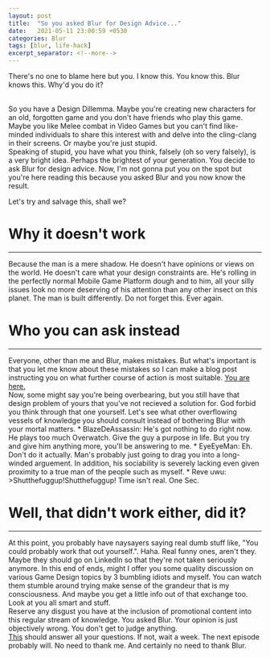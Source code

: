 ```yaml
---
layout: post
title:  "So you asked Blur for Design Advice..."
date:   2021-05-11 23:00:59 +0530
categories: Blur
tags: [blur, life-hack]
excerpt_separator: <!--more-->
---
```

There's no one to blame here but you. I know this. You know this. Blur knows this. Why'd you do it?
<!--more-->

<br>So you have a Design Dillemma. Maybe you're creating new characters for an old, forgotten game and you don't have friends who play this game. Maybe you like Melee combat in Video Games but you can't find like-minded individuals to share this interest with and delve into the cling-clang in their screens. Or maybe you're just stupid.
<br>Speaking of stupid, you have what you think, falsely (oh so very falsely), is a very bright idea. Perhaps the brightest of your generation. You decide to ask Blur for design advice. Now, I'm not gonna put you on the spot but you're here reading this because you asked Blur and you now know the result.

Let's try and salvage this, shall we?

# Why it doesn't work
---
Because the man is a mere shadow. He doesn't have opinions or views on the world. He doesn't care what your design constraints are. He's rolling in the perfectly normal Mobile Game Platform dough and to him, all your silly issues look no more deserving of his attention than any other insect on this planet.
The man is built differently. Do not forget this. Ever again.

# Who you can ask instead
---
Everyone, other than me and Blur, makes mistakes. But what's important is that you let me know about these mistakes so I can make a blog post instructing you on what further course of action is most suitable. <u>You are here.</u>
<br>Now, some might say you're being overbearing, but you still have that design problem of yours that you've not recieved a solution for. God forbid you think through that one yourself. Let's see what other overflowing vessels of knowledge you should consult instead of bothering Blur with your mortal matters.
    * BlazeDeAssassin: He's got nothing to do right now. He plays too much Overwatch. Give the guy a purpose in life. But you try and give him anything more, you'll be answering to me.
    * EyeEyeMan: Eh. Don't do it actually. Man's probably just going to drag you into a long-winded arguement. In addition, his sociability is severely lacking even given proximity to a true man of the people such as myself.
    * Reve uwu: >Shutthefuggup!Shutthefuggup! Time isn't real. One Sec.

# Well, that didn't work either, did it?
---
At this point, you probably have naysayers saying real dumb stuff like, "You could probably work that out yourself.". Haha. Real funny ones, aren't they. Maybe they should go on LinkedIn so that they're not taken seriously anymore.
In this end of ends, might I offer you some quality discussion on various Game Design topics by 3 bumbling idiots and myself. You can watch them stumble around trying make sense of the grandeur that is my consciousness. And maybe you get a little info out of that exchange too. Look at you all smart and stuff.
<br>Reserve any disgust you have at the inclusion of promotional content into this regular stream of knowledge. You asked Blur. Your opinion is just objectively wrong. You don't get to judge anything.
<br>[This](https://www.anchor.fm/gamedevpodcast) should answer all your questions. If not, wait a week. The next episode probably will. No need to thank me. And certainly no need to thank Blur.
